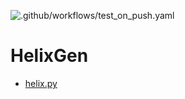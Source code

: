 ![.github/workflows/test_on_push.yaml](https://github.com/VitalyVorobyev/decay-gen/workflows/.github/workflows/test_on_push.yaml/badge.svg?branch=master)

# HelixGen

* [helix.py](helix.py)
